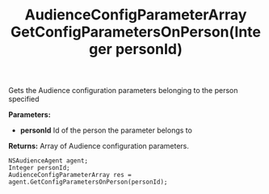 ﻿---
uid: crmscript_ref_NSAudienceAgent_GetConfigParametersOnPerson
title: AudienceConfigParameterArray GetConfigParametersOnPerson(Integer personId)
intellisense: NSAudienceAgent.GetConfigParametersOnPerson
keywords: NSAudienceAgent, GetConfigParametersOnPerson
so.topic: reference
---

Gets the Audience configuration parameters belonging to the person specified

**Parameters:**
 - **personId** Id of the person the parameter belongs to

**Returns:** Array of Audience configuration parameters.

```crmscript
NSAudienceAgent agent;
Integer personId;
AudienceConfigParameterArray res = agent.GetConfigParametersOnPerson(personId);
```

